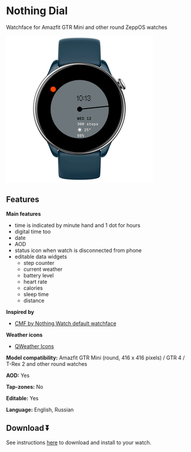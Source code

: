 # Nothing Dial
Watchface for Amazfit GTR Mini and other round ZeppOS watches

![demo](./demo-gtr-mini.png)

## Features

**Main features**
- time is indicated by minute hand and 1 dot for hours
- digital time too
- date
- AOD
- status icon when watch is disconnected from phone
- editable data widgets
  - step counter
  - current weather
  - battery level
  - heart rate
  - calories
  - sleep time
  - distance

**Inspired by**
- [CMF by Nothing Watch default watchface](https://intl.cmf.tech/pages/watch-pro)

**Weather icons**
- [QWeather Icons](https://github.com/qwd/Icons)

**Model compatibility:** Amazfit GTR Mini (round, 416 x 416 pixels) / GTR 4 / T-Rex 2 and other round watches

**AOD:** Yes

**Tap-zones:** No

**Editable:** Yes

**Language:** English, Russian

## Download ⏬

See instructions [here](https://github.com/novvember/amazfit-watchfaces/blob/main/README.md) to download and install to your watch.
